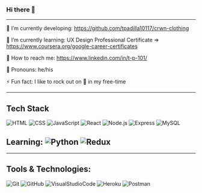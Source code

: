 ### Hi there 👋

______________________________________________________________________________

🔭 I’m currently developing: https://github.com/tpadilla10117/crwn-clothing

🌱 I’m currently learning: UX Design Professional Certificate => https://www.coursera.org/google-career-certificates

🧳 How to reach me: https://www.linkedin.com/in/t-p-101/

👾 Pronouns: he/his

⚡ Fun fact: I like to rock out on 🎸 in my free-time
______________________________________________________________________________

## Tech Stack
![HTML](https://img.shields.io/badge/code-HTML-informational?style=flat&logo=HTML5&logoColor=white&color=blueviolet) ![CSS](https://img.shields.io/badge/code-CSS-informational?style=flat&logo=CSS3&logoColor=white&color=blueviolet) ![JavaScript](https://img.shields.io/badge/code-Javascript-informational?style=flat&logo=Javascript&logoColor=white&color=blueviolet) ![React](https://img.shields.io/badge/code-React-informational?style=flat&logo=React&logoColor=white&color=blueviolet)  ![Node.js](https://img.shields.io/badge/code-Node.js-informational?style=flat&logo=Node.js&logoColor=white&color=blueviolet) ![Express](https://img.shields.io/badge/code-Express-informational?style=flat&logo=Express&logoColor=white&color=blueviolet) ![MySQL](https://img.shields.io/badge/code-MySQL-informational?style=flat&logo=MySQL&logoColor=white&color=blueviolet) 

## Learning: ![Python](https://img.shields.io/badge/code-Python-informational?style=flat&logo=Python&logoColor=white&color=blueviolet) ![Redux](https://img.shields.io/badge/code-Redux-informational?style=flat&logo=Redux&logoColor=white&color=blueviolet)
______________________________________________________________________________

## Tools & Technologies:
![Git](https://img.shields.io/badge/tool-Git-informational?style=flat&logo=Git&logoColor=white&color=orange) ![GitHub](https://img.shields.io/badge/tool-GitHub-informational?style=flat&logo=GitHub&logoColor=white&color=orange) ![VisualStudioCode](https://img.shields.io/badge/tool-VS%20Code-informational?style=flat&logo=Visual%20Studio%20Code&logoColor=white&color=orange)  ![Heroku](https://img.shields.io/badge/tool-Heroku-informational?style=flat&logo=Heroku&logoColor=white&color=orange) ![Postman](https://img.shields.io/badge/tool-Postman-informational?style=flat&logo=Postman&logoColor=white&color=orange) 
   
